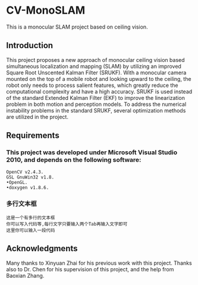 CV-MonoSLAM
===========

This is a monocular SLAM project based on ceiling vision.

Introduction
------------

This project proposes a new approach of monocular ceiling vision based simultaneous localization and mapping (SLAM) by utilizing an improved Square Root Unscented Kalman Filter (SRUKF). With a monocular camera mounted on the top of a mobile robot and looking upward to the ceiling, the robot only needs to process salient features, which greatly reduce the computational complexity and have a high accuracy. SRUKF is used instead of the standard Extended Kalman Filter (EKF) to improve the linearization problem in both motion and perception models. To address the numerical instability problems in the standard SRUKF, several optimization methods are utilized in the project. 


Requirements
---------------

### This project was developed under Microsoft Visual Studio 2010, and depends on the following software:
	OpenCV v2.4.3.
	GSL GnuWin32 v1.8.
	•OpenGL.
	•doxygen v1.8.6.
	
### 多行文本框  
    这是一个有多行的文本框
    你可以写入代码等,每行文字只要输入两个Tab再输入文字即可
    这里你可以输入一段代码

Acknowledgments
--------------------------------------------------------------------------------

Many thanks to Xinyuan Zhai for his previous work with this project. Thanks also to Dr. Chen for his supervision of this project, and the help from Baoxian Zhang.